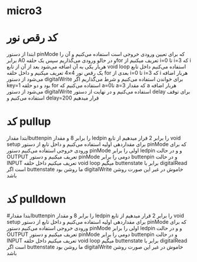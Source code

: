 # micro3
# کد رقص نور

 ابتدا از دستور pinMode که برای تعیین ورودی خروجی است استفاده می‌کنیم و آن را برابر A0 و در حالو ورودی می‌گذاریم سپس یک حلقهfor تعریف میکنیم از i=0 تا i=3 که i هربار یکی به آن اضافه می‌شود بعد از آن از تابع void loop استفاده می‌کنیم داخل تابع یک رقص نور  4×4 تعریف میکنیم و داخل حلقه for بعدی از i=0 تا i=3 که i هربار اضافه می‌شود از دستور digitalWrite برای خواندن استفاده می‌کنیم و شرط می‌گذاریم اگر key=1 بود و دو حلقه for استفاده می‌کنیم که a=0تا a=3 که مقدار a  هربار اضافه می‌شود از دستور digitalWrite  استفاده می‌کنیم و در نهایت از دستور delay برای توقف استفاده می‌کنیم و delay=200 قرار میدهیم


# کد pullup

 ابتدا مقدارbuttenpin را برابر 8 و مقدار ledpin را برابر 2 قرار میدهیم از تابع void setup برای مقداردهی اولیه استفاده می‌کنیم و داخل تابع از دستور pinMode  که برای ورودی خروجی استفاده می‌کنیم دستور pinMode اولی را برابر ledpin و و در حالت OUTPUT تعریف میکنیم و دستور pinMode دومی را برابر buttenpin  و در حالت INPUT  تعریف میکنیم داخل حلقه void loop میگیم buttenstate برابر با digitalRead است اگر buttenstate ما روشن بود digitalWrite خاموش در غیر این صورت روشن باشد


# کد pulldown


 #ابتدا مقدارbuttenpin را برابر 8 و مقدار ledpin را برابر 2 قرار میدهیم از تابع void setup برای مقداردهی اولیه استفاده می‌کنیم و داخل تابع از دستور pinMode  که برای ورودی خروجی استفاده می‌کنیم دستور pinMode اولی را برابر ledpin و و در حالت OUTPUT تعریف میکنیم و دستور pinMode دومی را برابر buttenpin  و در حالت INPUT  تعریف میکنیم داخل حلقه void loop میگیم buttenstate برابر با digitalRead است اگر buttenstate ما روشن بود digitalWrite خاموش در غیر این صورت روشن باشد
